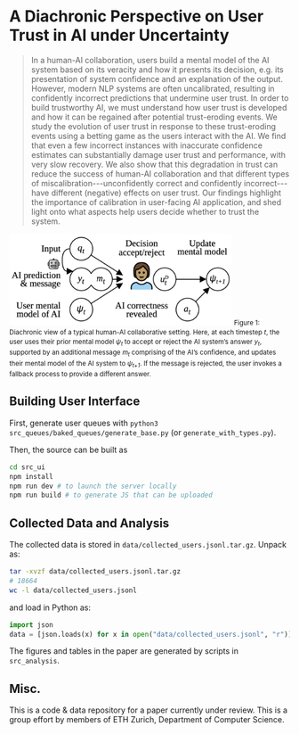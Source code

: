 # A Diachronic Perspective on User Trust in AI under Uncertainty

> In a human-AI collaboration, users build a mental model of the AI system based on its veracity and how it presents its decision, e.g. its presentation of system confidence and an explanation of the output. 
> However, modern NLP systems are often uncalibrated, resulting in confidently incorrect predictions that undermine user trust.
> In order to build trustworthy AI, we must understand how user trust is developed and how it can be regained after potential trust-eroding events.
> We study the evolution of user trust in response to these trust-eroding events using a betting game as the users interact with the AI. 
> We find that even a few incorrect instances with inaccurate confidence estimates can substantially damage user trust and performance, with very slow recovery.
> We also show that this degradation in trust can reduce the success of human-AI collaboration
> and that different types of miscalibration---unconfidently correct and confidently incorrect---have different (negative) effects on user trust.
> Our findings highlight the importance of calibration in user-facing AI application, and shed light onto what aspects help users decide whether to trust the system. 

<img width="400em" src="meta/figure_1.png">

<small>
Figure 1: Diachronic view of a typical human-AI collaborative setting.
Here, at each timestep <em>t</em>, the user uses their prior mental model <em>ψ<sub>t</sub></em> to accept or reject the AI system’s answer <em>y<sub>t</sub></em>, supported by an additional message <em>m<sub>t</sub></em> comprising of the AI’s confidence, and updates their mental model of the AI system to <em>ψ<sub>t+1</sub></em>. If the message is rejected, the user invokes a fallback process to provide a different answer.
</small>

## Building User Interface

First, generate user queues with `python3 src_queues/baked_queues/generate_base.py` (or `generate_with_types.py`).

Then, the source can be built as 
```bash
cd src_ui
npm install
npm run dev # to launch the server locally
npm run build # to generate JS that can be uploaded
```

## Collected Data and Analysis

The collected data is stored in `data/collected_users.jsonl.tar.gz`.
Unpack as:

<!-- maximum compression: -->
<!-- tar cvf - data/collected_users.jsonl | gzip -9 - > data/collected_users.jsonl.tar.gz -->

```bash
tar -xvzf data/collected_users.jsonl.tar.gz
# 18664
wc -l data/collected_users.jsonl
```

and load in Python as:

```python
import json
data = [json.loads(x) for x in open("data/collected_users.jsonl", "r")]
```

The figures and tables in the paper are generated by scripts in `src_analysis`.

## Misc.

This is a code & data repository for a paper currently under review.
This is a group effort by members of ETH Zurich, Department of Computer Science.